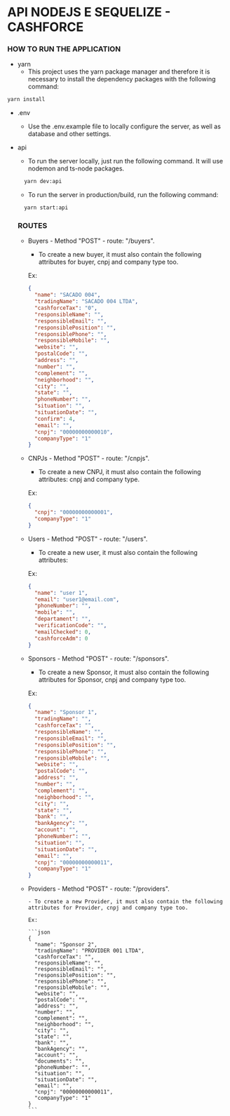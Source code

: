 # API NODEJS E SEQUELIZE - CASHFORCE

### HOW TO RUN THE APPLICATION

- yarn
  - This project uses the yarn package manager and therefore it is necessary to install the dependency packages with the following command:

```bash
yarn install
```

- .env

  - Use the .env.example file to locally configure the server, as well as database and other settings.

- api

  - To run the server locally, just run the following command. It will use nodemon and ts-node packages.

  ```bash
    yarn dev:api
  ```

  - To run the server in production/build, run the following command:

  ```bash
    yarn start:api
  ```

  ### ROUTES

  - Buyers - Method "POST" - route: "/buyers".

    - To create a new buyer, it must also contain the following attributes for buyer, cnpj and company type too.

    Ex:

    ```json
    {
      "name": "SACADO 004",
      "tradingName": "SACADO 004 LTDA",
      "cashforceTax": "0",
      "responsibleName": "",
      "responsibleEmail": "",
      "responsiblePosition": "",
      "responsiblePhone": "",
      "responsibleMobile": "",
      "website": "",
      "postalCode": "",
      "address": "",
      "number": "",
      "complement": "",
      "neighborhood": "",
      "city": "",
      "state": "",
      "phoneNumber": "",
      "situation": "",
      "situationDate": "",
      "confirm": 4,
      "email": "",
      "cnpj": "00000000000010",
      "companyType": "1"
    }
    ```

  - CNPJs - Method "POST" - route: "/cnpjs".

    - To create a new CNPJ, it must also contain the following attributes: cnpj and company type.

    Ex:

    ```json
    {
      "cnpj": "00000000000001",
      "companyType": "1"
    }
    ```

  - Users - Method "POST" - route: "/users".

    - To create a new user, it must also contain the following attributes:

    Ex:

    ```json
    {
      "name": "user 1",
      "email": "user1@email.com",
      "phoneNumber": "",
      "mobile": "",
      "departament": "",
      "verificationCode": "",
      "emailChecked": 0,
      "cashforceAdm": 0
    }
    ```

  - Sponsors - Method "POST" - route: "/sponsors".

    - To create a new Sponsor, it must also contain the following attributes for Sponsor, cnpj and company type too.

    Ex:

    ```json
    {
      "name": "Sponsor 1",
      "tradingName": "",
      "cashforceTax": "",
      "responsibleName": "",
      "responsibleEmail": "",
      "responsiblePosition": "",
      "responsiblePhone": "",
      "responsibleMobile": "",
      "website": "",
      "postalCode": "",
      "address": "",
      "number": "",
      "complement": "",
      "neighborhood": "",
      "city": "",
      "state": "",
      "bank": "",
      "bankAgency": "",
      "account": "",
      "phoneNumber": "",
      "situation": "",
      "situationDate": "",
      "email": "",
      "cnpj": "00000000000011",
      "companyType": "1"
    }
    ```

  - Providers - Method "POST" - route: "/providers".

        - To create a new Provider, it must also contain the following attributes for Provider, cnpj and company type too.

        Ex:

        ```json
        {
          "name": "Sponsor 2",
          "tradingName": "PROVIDER 001 LTDA",
          "cashforceTax": "",
          "responsibleName": "",
          "responsibleEmail": "",
          "responsiblePosition": "",
          "responsiblePhone": "",
          "responsibleMobile": "",
          "website": "",
          "postalCode": "",
          "address": "",
          "number": "",
          "complement": "",
          "neighborhood": "",
          "city": "",
          "state": "",
          "bank": "",
          "bankAgency": "",
          "account": "",
          "documents": "",
          "phoneNumber": "",
          "situation": "",
          "situationDate": "",
          "email": "",
          "cnpj": "00000000000011",
          "companyType": "1"
        }
        ```
